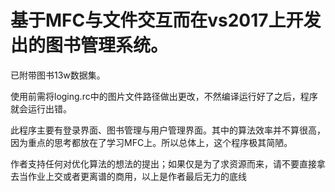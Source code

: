 # 基于MFC与<txt>文件交互而在vs2017上开发出的图书管理系统。
  
  已附带图书13w数据集。
  
  使用前需将loging.rc中的图片文件路径做出更改，不然编译运行好了之后，程序就会运行出错。
  
  此程序主要有登录界面、图书管理与用户管理界面。其中的算法效率并不算很高，因为重点的思考都放在了学习MFC上。所以总体上，这个程序极其简陋。
  
  作者支持任何对优化算法的想法的提出；如果仅是为了求资源而来，请不要直接拿去当作业上交或者更离谱的商用，以上是作者最后无力的底线
  
